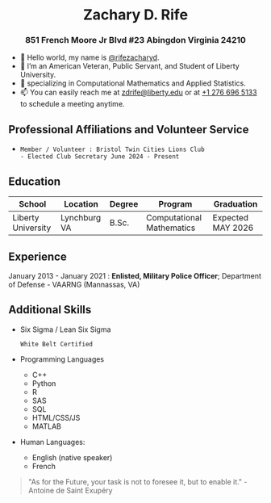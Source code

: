 <!---
rifezacharyd/rifezacharyd is a ✨ special ✨ repository because its `README.md` (this file) appears on your GitHub profile.
You can click the Preview link to take a look at your changes.
--->

<h1 style="text-align: center">Zachary D. Rife</h1>
<h3 style="text-align: center"> 851 French Moore Jr Blvd #23 Abingdon Virginia 24210</h3>


- 👋 Hello world, my name is [@rifezacharyd](https://www.github.com/rifezacharyd).
- 👀 I’m an American Veteran, Public Servant, and Student of Liberty University. 
- 🌱 specializing in Computational Mathematics and Applied Statistics.
- 📫 You can easily reach me at <a href="mailto:zdrife@liberty.edu">zdrife@liberty.edu</a> or at <a href="tel:+12766965133">+1 276 696 5133</a> to schedule a meeting anytime.


Professional Affiliations and Volunteer Service
----------------------------------------------------

-     Member / Volunteer : Bristol Twin Cities Lions Club 
      - Elected Club Secretary June 2024 - Present


Education
---------

| School                        | Location          | Degree | Program                                 | Graduation            |
| ----------------------------- | ----------------- | ------ | --------------------------------------- |---------------------- |
| Liberty University            | Lynchburg VA      | B.Sc.  | Computational Mathematics               | Expected MAY 2026     |



Experience
----------

January 2013 - January 2021
: **Enlisted, Military Police Officer**; Department of Defense - VAARNG (Mannassas, VA)


Additional Skills
-----------------

* Six Sigma / Lean Six Sigma

      White Belt Certified

* Programming Languages

  - C++
  - Python
  - R
  - SAS
  - SQL
  - HTML/CSS/JS
  - MATLAB


[ref]: https://zacharyrife.com/

* Human Languages:

     - English (native speaker)
     - French


>
>   "As for the Future, your task is not to foresee it, but to enable it." - Antoine de Saint Exupéry
>


